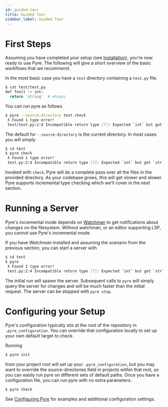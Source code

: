 ```yaml
---
id: guided-tour
title: Guided Tour
sidebar_label: Guided Tour
---
```


# First Steps
Assuming you have completed your setup (see [Installation](installation.md)), you're now ready to
use Pyre. The following will give a short overview of the basic workflows that we recommend.


In the most basic case you have a `test` directory containing a `test.py` file.
```bash
$ cat test/test.py
def foo() -> int:
  return 'string'  # whoops
```

You can run pyre as follows
```bash
$ pyre --source-directory test check
 ƛ Found 1 type error!
 test/test.py:2:4 Incompatible return type [7]: Expected `int` but got `str`.
```

The default for `--source-directory` is the current directory. In most cases you will simply
```bash
$ cd test
$ pyre check
 ƛ Found 1 type error!
 test.py:2:4 Incompatible return type [7]: Expected `int` but got `str`.
```

Invoked with `check`, Pyre will do a complete pass over all the files in the provided directory.
As your codebase grows, this will get slower and slower. Pyre supports incremental type checking
which we'll cover in the next section.


# Running a Server
Pyre's incremental mode depends on [Watchman](https://facebook.github.io/watchman/docs/install.html)
to get notifications about changes on the filesystem. Without watchman, or an editor supporting LSP,
you cannot use Pyre's incremental mode.

If you have *Watchman* installed and assuming the scenario from the previous section, you can start
a server with
```bash
$ cd test
$ pyre
 ƛ Found 1 type error!
 test.py:2:4 Incompatible return type [7]: Expected `int` but got `str`.
```

The initial run will spawn the server. Subsequent calls to `pyre` will simply query the server for
changes and will be much faster than the initial request. The server can be stopped with
`pyre stop`.


# Configuring your Setup
Pyre's configuration typically sits at the root of the repository in `.pyre_configuration`.
You can override that configuration locally to set up your own default target to check.

Running
```bash
$ pyre init
```
from your project root will set up your `.pyre_configuration`, but you may want to override
the source-directories field in projects within that root, so you can easily run pyre on
different sets of default paths. Once you have a configuration file, you can run pyre with
no extra parameters:
```bash
$ pyre check
```

See [Configuring Pyre](configuration.md) for examples and
additional configuration settings.
